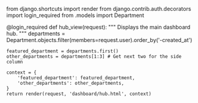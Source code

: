 from django.shortcuts import render
from django.contrib.auth.decorators import login_required
from .models import Department

@login_required
def hub_view(request):
    """
    Displays the main dashboard hub.
    """
    departments = Department.objects.filter(members=request.user).order_by('-created_at')
    
    featured_department = departments.first()
    other_departments = departments[1:3] # Get next two for the side column

    context = {
        'featured_department': featured_department,
        'other_departments': other_departments,
    }
    return render(request, 'dashboard/hub.html', context)
